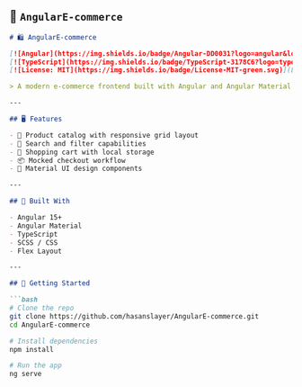 ## 🛒 `AngularE-commerce`

```markdown
# 🛍️ AngularE-commerce

[![Angular](https://img.shields.io/badge/Angular-DD0031?logo=angular&logoColor=white)](https://angular.io/)
[![TypeScript](https://img.shields.io/badge/TypeScript-3178C6?logo=typescript&logoColor=white)](https://www.typescriptlang.org/)
[![License: MIT](https://img.shields.io/badge/License-MIT-green.svg)](LICENSE)

> A modern e-commerce frontend built with Angular and Angular Material.

---

## 🖥️ Features

- 📄 Product catalog with responsive grid layout
- 🔎 Search and filter capabilities
- 🛒 Shopping cart with local storage
- 📦 Mocked checkout workflow
- 🎨 Material UI design components

---

## 🔧 Built With

- Angular 15+
- Angular Material
- TypeScript
- SCSS / CSS
- Flex Layout

---

## 🚀 Getting Started

```bash
# Clone the repo
git clone https://github.com/hasanslayer/AngularE-commerce.git
cd AngularE-commerce

# Install dependencies
npm install

# Run the app
ng serve
